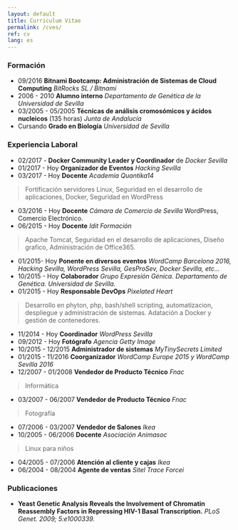```yaml
---
layout: default
title: Curriculum Vitae
permalink: /cves/
ref: cv 
lang: es
---
```

### Formación
* 09/2016 **Bitnami Bootcamp: Administración de Sistemas de Cloud Computing** *BitRocks SL / Bitnami*
* 2006 - 2010 **Alumno interno** *Departamento de Genética de la Universidad de Sevilla*
* 03/2005 - 05/2005 **Técnicas de análisis cromosómicos y ácidos nucleicos** (135 horas) *Junta de Andalucía*
* Cursando **Grado en Biología** *Universidad de Sevilla*  

### Experiencia Laboral
* 02/2017 - **Docker Community Leader y Coordinador** de *Docker Sevilla*
* 01/2017 - Hoy **Organizador de Eventos** *Hacking Sevilla*
* 03/2017 - Hoy **Docente** *Academia Quantika14* 
> Fortificación servidores Linux, Seguridad en el desarrollo de aplicaciones, Docker, Seguridad en WordPress
* 03/2016 - Hoy **Docente** *Cámara de Comercio de Sevilla*
WordPress, Comercio Electrónico.
* 06/2015 - Hoy **Docente** *Idit Formación*
> Apache Tomcat, Seguridad en el desarrollo de aplicaciones, Diseño grafico, Administración de Office365.
* 01/2015- Hoy **Ponente en diversos eventos** *WordCamp Barcelona 2016, Hacking Sevilla, WordPress Sevilla, GesProSev, Docker Sevilla, etc...*
* 10/2015 - Hoy **Colaborador** *Grupo Expresión Génica. Departamento de Genética. Universidad de Sevilla.*
* 01/2015 - Hoy **Responsable DevOps** *Pixelated Heart*
> Desarrollo en phyton, php, bash/shell scripting, automatizacion, despliegue y administración de sistemas. Adatación a Docker y gestión de contenedores.
* 11/2014 - Hoy **Coordinador** *WordPress Sevilla*
* 09/2012 - Hoy **Fotógrafo** *Agencia Getty Image*
* 10/2015 - 12/2015 **Administrador de sistemas** *MyTinySecrets Limited*
* 01/2015 - 11/2016 **Coorganizador** *WordCamp Europe 2015 y WordCamp Sevilla 2016*
* 12/2007 - 01/2008 **Vendedor de Producto Técnico** *Fnac*
> Informática
* 03/2007 - 06/2007  **Vendedor de Producto Técnico** *Fnac*
> Fotografía
* 07/2006 - 03/2007 **Vendedor de Salones** *Ikea*
* 10/2005 - 06/2006 **Docente** *Asociación Animasoc*
> Linux para niños
* 04/2005 - 07/2006 **Atención al cliente y cajas** *Ikea*
* 06/2004 - 08/2004 **Agente de ventas** *Sitel Trace Forcei*  

### Publicaciones
* **Yeast Genetic Analysis Reveals the Involvement of Chromatin Reassembly Factors in Repressing HIV-1 Basal Transcription.** *PLoS Genet. 2009; 5:e1000339.*
